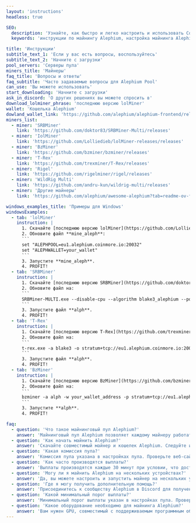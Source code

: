 ```yaml
---
layout: 'instructions'
headless: true

SEO:
  description: 'Узнайте, как быстро и легко настроить и использовать CoinMore Pool для майнинга Alephium. Подробные пошаговые инструкции помогут вам начать добычу криптовалюты прямо сейчас.'
  keywords: 'инструкции по майнингу Alephium, настройка майнинга Alephium, CoinMore Pool, руководство по майнингу, майнинг криптовалют, блокчейн, крипто майнинг, цифровой майнинг, безопасный майнинг, прибыльный майнинг'

title: 'Инструкции'
subtitle_text_1: 'Если у вас есть вопросы, воспользуйтесь'
subtitle_text_2: 'Начните с загрузки'
pool_servers: 'Серверы пула'
miners_title: 'Майнеры'
faq_title: 'Вопросы и ответы'
faq_subtitle: 'Часто задаваемые вопросы для Alephium Pool'
can_use: 'Вы можете использовать'
start_downloading: 'Начните с загрузки'
ask_in_discord: 'О других решениях вы можете спросить в'
download_lolminer_phrase: 'последнюю версию lolMiner'
wallet: 'Кошелька Alephium'
dowland_wallet_link: 'https://github.com/alephium/alephium-frontend/releases'
miners_list:
  - miner: 'SRBMiner'
    link: 'https://github.com/doktor83/SRBMiner-Multi/releases'
  - miner: 'IolMiner'
    link: 'https://github.com/Lolliedieb/lolMiner-releases/releases'
  - miner: 'BzMiner'
    link: 'https://github.com/bzminer/bzminer/releases'
  - miner: 'T-Rex'
    link: 'https://github.com/trexminer/T-Rex/releases'
  - miner: 'Rigel'
    link: 'https://github.com/rigelminer/rigel/releases'
  - miner: 'WildRig Multi'
    link: 'https://github.com/andru-kun/wildrig-multi/releases'
  - miner: 'Другие майнеры'
    link: 'https://github.com/alephium/awesome-alephium?tab=readme-ov-file#mining-software'

windows_examples_title: 'Примеры для Windows'
windowsExamples:
  - tab: 'lolMiner'
    instruction: |
      1. Скачайте [последнюю версию lolMiner](https://github.com/Lolliedieb/lolMiner-releases/releases) и распакуйте файлы.
      2. Обновите файл **mine_aleph**:
      ```
      set "ALEPHPOOL=eu1.alephium.coinmore.io:20032"
      set "ALEPHWALLET=your_wallet"
      ```
      3. Запустите **mine_aleph**.
      4. PROFIT!
  - tab: 'SRBMiner'
    instruction: |
      1. Скачайте [последнюю версию SRBMiner](https://github.com/doktor83/SRBMiner-Multi/releases) и распакуйте файлы.
      2. Обновите файл на:
      ```
      SRBMiner-MULTI.exe --disable-cpu --algorithm blake3_alephium --pool eu1.alephium.coinmore.io:20032 --wallet your_wallet_address
      ```
      3. Запустите файл **alph**.
      4. PROFIT!
  - tab: 'T-Rex'
    instruction: |
      1. Скачайте [последнюю версию T-Rex](https://github.com/trexminer/T-Rex/releases) и распакуйте файлы.
      2. Обновите файл на:
      ```
      t-rex.exe -a blake3 -o stratum+tcp://eu1.alephium.coinmore.io:20032 -u your_wallet_address -p x -w rig0
      ```
      3. Запустите файл **alph**.
      4. PROFIT!
  - tab: 'BzMiner'
    instruction: |
      1. Скачайте [последнюю версию BzMiner](https://github.com/bzminer/bzminer/releases) и распакуйте файлы.
      2. Обновите файл на:
      ```
      bzminer -a alph -w your_wallet_address -p stratum+tcp://eu1.alephium.coinmore.io:20032
      ```
      3. Запустите **alph**.
      4. PROFIT!

faq:
  - question: 'Что такое майнинговый пул Alephium?'
    answer: 'Майнинговый пул Alephium позволяет каждому майнеру работать независимо. Награда за блок идет только майнеру, который его нашел. Время поиска блока зависит от вашего хешрейта и удачи.'
  - question: 'Как начать майнить Alephium?'
    answer: 'Скачайте совместимый майнер и кошелек Alephium. Следуйте инструкциям для настройки и запуска майнера.'
  - question: 'Какая комиссия пула?'
    answer: 'Комиссия пула указана в настройках пула. Проверьте веб-сайт CoinMore Pool для получения актуальной информации.'
  - question: 'Как часто производятся выплаты?'
    answer: 'Выплаты производятся каждые 30 минут при условии, что достигнут минимальный порог выплаты.'
  - question: 'Могу ли я майнить Alephium на нескольких устройствах?'
    answer: 'Да, вы можете настроить и запустить майнер на нескольких устройствах, используя один и тот же адрес кошелька.'
  - question: 'Где я могу получить дополнительную помощь?'
    answer: 'Присоединитесь к сообществу Alephium в Discord для получения дополнительной помощи и поддержки от других майнеров.'
  - question: 'Какой минимальный порог выплаты?'
    answer: 'Минимальный порог выплаты указан в настройках пула. Проверьте веб-сайт CoinMore Pool для получения актуальной информации.'
  - question: 'Какое оборудование необходимо для майнинга Alephium?'
    answer: 'Вам нужен GPU, совместимый с поддерживаемым программным обеспечением для майнинга. Обратитесь к документации майнингового софта для конкретных требований к оборудованию.'
---
```

